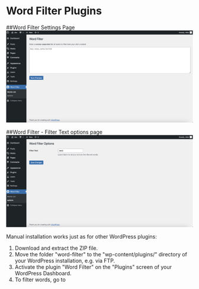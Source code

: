 # Word Filter Plugins
##Word Filter Settings Page
![Screenshot](https://github.com/kipmyk/Word-Filter/blob/main/Screenshot-01.png)

##Word Filter - Filter Text options page
![Screenshot](https://github.com/kipmyk/Word-Filter/blob/main/Screenshot-02.png)

Manual installation works just as for other WordPress plugins:

1. Download and extract the ZIP file.
2. Move the folder "word-filter" to the "wp-content/plugins/" directory of your WordPress installation, e.g. via FTP.
3. Activate the plugin "Word Filter" on the "Plugins" screen of your WordPress Dashboard.
4. To filter words, go to 